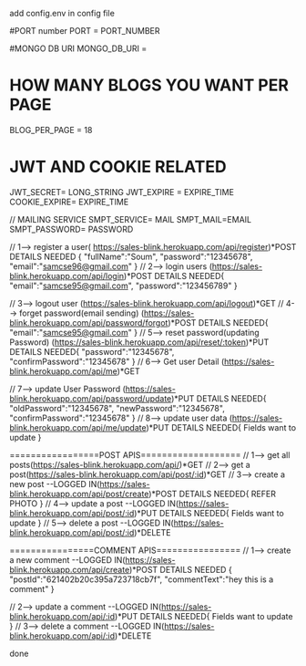 add config.env in config file

#PORT number
PORT = PORT_NUMBER

#MONGO DB URI
MONGO_DB_URI = 

# HOW MANY BLOGS YOU WANT PER PAGE
BLOG_PER_PAGE = 18

# JWT AND COOKIE RELATED 
JWT_SECRET= LONG_STRING
JWT_EXPIRE = EXPIRE_TIME
COOKIE_EXPIRE= EXPIRE_TIME

// MAILING SERVICE
SMPT_SERVICE= MAIL
SMPT_MAIL=EMAIL
SMPT_PASSWORD= PASSWORD




// 1--> register a user( https://sales-blink.herokuapp.com/api/register)*POST
   DETAILS NEEDED {
    "fullName":"Soum",
    "password":"12345678",
    "email":"samcse96@gmail.com"
}
// 2--> login users (https://sales-blink.herokuapp.com/api/login)*POST
   DETAILS NEEDED{
    "email":"samcse95@gmail.com",
    "password":"123456789"
}

// 3--> logout user (https://sales-blink.herokuapp.com/api/logout)*GET
// 4--> forget password(email sending) (https://sales-blink.herokuapp.com/api/password/forgot)*POST
DETAILS NEEDED{
"email":"samcse95@gmail.com"
}
// 5--> reset password(updating Password) (https://sales-blink.herokuapp.com/api/reset/:token)*PUT
DETAILS NEEDED{
   "password":"12345678",
    "confirmPassword":"12345678"
}
// 6--> Get user Detail (https://sales-blink.herokuapp.com/api/me)*GET

// 7--> update User Password (https://sales-blink.herokuapp.com/api/password/update)*PUT
DETAILS NEEDED{
   "oldPassword":"12345678",
    "newPassword":"12345678",
    "confirmPassword":"12345678"
}
// 8--> update user data (https://sales-blink.herokuapp.com/api/me/update)*PUT
DETAILS NEEDED{
    Fields want to update
}

=================POST APIS===================
// 1--> get all posts(https://sales-blink.herokuapp.com/api/)*GET
// 2--> get a post(https://sales-blink.herokuapp.com/api/post/:id)*GET
// 3--> create a new post --LOGGED IN(https://sales-blink.herokuapp.com/api/post/create)*POST
DETAILS NEEDED{
    REFER PHOTO
}
// 4--> update a post --LOGGED IN(https://sales-blink.herokuapp.com/api/post/:id)*PUT
DETAILS NEEDED{
    Fields want to update
}
// 5--> delete a post --LOGGED IN(https://sales-blink.herokuapp.com/api/post/:id)*DELETE


================COMMENT APIS================
// 1--> create a new comment --LOGGED IN(https://sales-blink.herokuapp.com/api/create)*POST
DETAILS NEEDED
    {
    "postId":"621402b20c395a723718cb7f",
    "commentText":"hey this is a comment"
}

// 2--> update a comment --LOGGED IN(https://sales-blink.herokuapp.com/api/:id)*PUT
DETAILS NEEDED{
    Fields want to update
}
// 3--> delete a comment --LOGGED IN(https://sales-blink.herokuapp.com/api/:id)*DELETE


done
